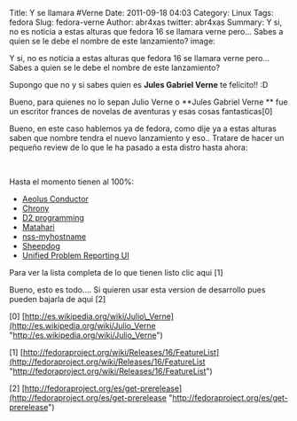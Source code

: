 Title: Y se llamara #Verne
Date: 2011-09-18 04:03
Category: Linux
Tags: fedora
Slug: fedora-verne
Author: abr4xas
twitter: abr4xas
Summary: Y si, no es noticia a estas alturas que fedora 16 se llamara verne
pero... Sabes a quien se le debe el nombre de este lanzamiento?
image: 

Y si, no es noticia a estas alturas que fedora 16 se llamara verne
pero... Sabes a quien se le debe el nombre de este lanzamiento?

Supongo que no y si sabes quien es **Jules Gabriel Verne** te felicito!!
:D

Bueno, para quienes no lo sepan Julio Verne o **Jules Gabriel Verne **
fue un escritor frances de novelas de aventuras y esas cosas
fantasticas[0]

Bueno, en este caso hablemos ya de fedora, como dije ya a estas alturas
saben que nombre tendra el nuevo lanzamiento y eso.. Tratare de hacer un
pequeño review de lo que le ha pasado a esta distro hasta ahora:

 

Hasta el momento tienen al 100%:

-   [Aeolus
    Conductor](http://fedoraproject.org/wiki/Features/Aeolus_Conductor "Features/Aeolus Conductor")
-   [Chrony](http://fedoraproject.org/wiki/Features/ChronyDefaultNTP "Features/ChronyDefaultNTP")
-   [D2
    programming](http://fedoraproject.org/wiki/Features/D2_programming "Features/D2 programming")
-   [Matahari](http://fedoraproject.org/wiki/Features/Matahari "Features/Matahari")
-   [nss-myhostname](http://fedoraproject.org/wiki/Features/nssmyhostname "Features/nssmyhostname")
-   [Sheepdog](http://fedoraproject.org/wiki/Features/Sheepdog "Features/Sheepdog")
-   [Unified Problem Reporting
    UI](http://fedoraproject.org/wiki/Features/Unified_Problem_Reporting_UI "Features/Unified Problem Reporting UI")

Para ver la lista completa de lo que tienen listo clic aqui [1]

Bueno, esto es todo.... Si quieren usar esta version de desarrollo pues
pueden bajarla de aqui [2]

[0]
[http://es.wikipedia.org/wiki/Julio\_Verne](http://es.wikipedia.org/wiki/Julio_Verne "http://es.wikipedia.org/wiki/Julio_Verne")

[1]
[http://fedoraproject.org/wiki/Releases/16/FeatureList](http://fedoraproject.org/wiki/Releases/16/FeatureList "http://fedoraproject.org/wiki/Releases/16/FeatureList")

[2]
[http://fedoraproject.org/es/get-prerelease](http://fedoraproject.org/es/get-prerelease "http://fedoraproject.org/es/get-prerelease")

 
